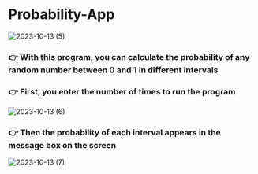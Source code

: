 # Probability-App
![2023-10-13 (5)](https://github.com/khashayardadashi/Probability-App/assets/115826321/48efb725-2af3-46be-b960-7be297af093a)
### :point_right: With this program, you can calculate the probability of any random number between 0 and 1 in different intervals
### 👉 First, you enter the number of times to run the program
![2023-10-13 (6)](https://github.com/khashayardadashi/Probability-App/assets/115826321/a28704d3-c583-4d05-a6b0-de8c8652c4d2)
### 👉 Then the probability of each interval appears in the message box on the screen
![2023-10-13 (7)](https://github.com/khashayardadashi/Probability-App/assets/115826321/43772b60-5184-4c63-b46e-906a06386765)
